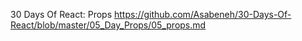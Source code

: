 30 Days Of React: Props
https://github.com/Asabeneh/30-Days-Of-React/blob/master/05_Day_Props/05_props.md
